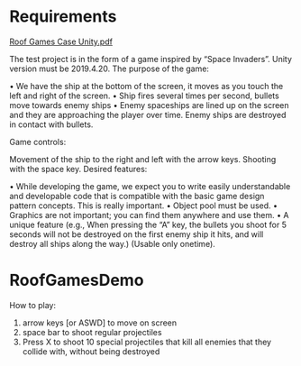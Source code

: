 # Requirements 

[Roof Games Case Unity.pdf](https://github.com/betty-gures/RoofGamesDemo/files/9963435/Roof.Games.Case.Unity.1.pdf)

The test project is in the form of a game inspired by “Space Invaders”. Unity version must be 2019.4.20.
The purpose of the game:

• We have the ship at the bottom of the screen, it moves as you touch the left and right of the screen.
• Ship fires several times per second, bullets move towards enemy ships
• Enemy spaceships are lined up on the screen and they are approaching the player over time. Enemy
ships are destroyed in contact with bullets.

Game controls:

Movement of the ship to the right and left with the arrow keys. Shooting with the space key.
Desired features:

• While developing the game, we expect you to write easily understandable and developable code that
is compatible with the basic game design pattern concepts. This is really important.
• Object pool must be used.
• Graphics are not important; you can find them anywhere and use them.
• A unique feature (e.g., When pressing the “A” key, the bullets you shoot for 5 seconds will not be
destroyed on the first enemy ship it hits, and will destroy all ships along the way.) (Usable only onetime).


# RoofGamesDemo

How to play:

1. arrow keys [or ASWD] to move on screen
2. space bar to shoot regular projectiles
3. Press X to shoot 10 special projectiles that kill all enemies that they collide with, without being destroyed
